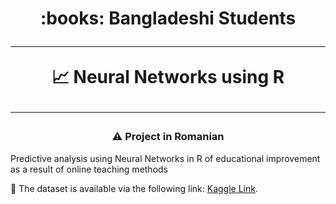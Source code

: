 <h1 align="center">
     :books: Bangladeshi Students
      <br />
      <hr />
     📈 Neural Networks using R
      <br />
      <hr />
</h1>
<h3 align="center">⚠️ Project in Romanian</h3>

<p>Predictive analysis using Neural Networks in R of educational improvement as a result of online teaching methods</p>
<p>📍 The dataset is available via the following link: <a href="https://www.kaggle.com/datasets/jehanbhathena/online-survey-data-of-bangladeshi-students">Kaggle Link</a>.
